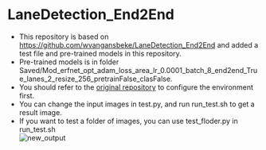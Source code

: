 # LaneDetection_End2End
* This repository is based on https://github.com/wvangansbeke/LaneDetection_End2End and added a test file and pre-trained models in this repository.  
* Pre-trained models is in folder Saved/Mod_erfnet_opt_adam_loss_area_lr_0.0001_batch_8_end2end_True_lanes_2_resize_256_pretrainFalse_clasFalse.  
* You should refer to the [original repository](https://github.com/wvangansbeke/LaneDetection_End2End) to configure the environment first.  
* You can change the input images in test.py, and run run_test.sh to get a result image.  
* If you want to test a folder of images, you can use test_floder.py in run_test.sh  
![new_output](https://user-images.githubusercontent.com/50912231/115118140-7c2ae080-9fd4-11eb-95ba-eccfdb5199ed.png)
